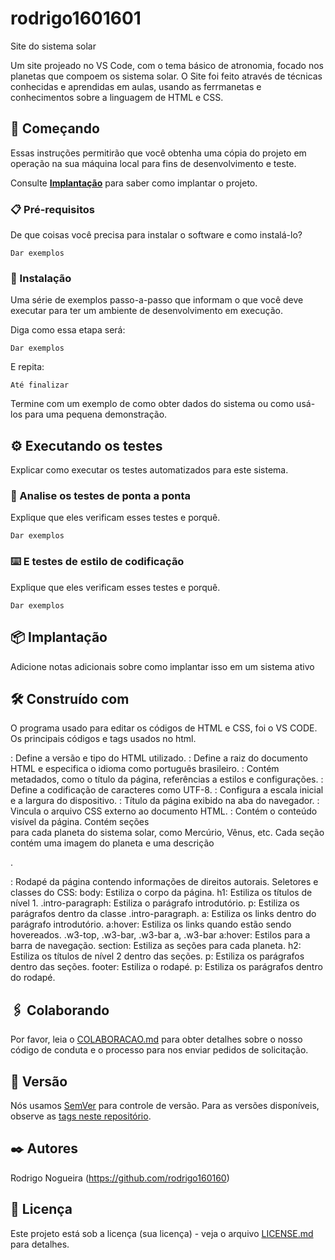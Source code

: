 # rodrigo1601601
Site do sistema solar

Um site projeado no VS Code, com o tema básico de atronomia, focado nos planetas que compoem os sistema solar. O Site foi feito através de técnicas conhecidas e aprendidas em aulas, usando as ferrmanetas e conhecimentos sobre a linguagem de HTML e CSS.

## 🚀 Começando

Essas instruções permitirão que você obtenha uma cópia do projeto em operação na sua máquina local para fins de desenvolvimento e teste.

Consulte **[Implantação](#-implanta%C3%A7%C3%A3o)** para saber como implantar o projeto.

### 📋 Pré-requisitos

De que coisas você precisa para instalar o software e como instalá-lo?

```
Dar exemplos
```

### 🔧 Instalação

Uma série de exemplos passo-a-passo que informam o que você deve executar para ter um ambiente de desenvolvimento em execução.

Diga como essa etapa será:

```
Dar exemplos
```

E repita:

```
Até finalizar
```

Termine com um exemplo de como obter dados do sistema ou como usá-los para uma pequena demonstração.

## ⚙️ Executando os testes

Explicar como executar os testes automatizados para este sistema.

### 🔩 Analise os testes de ponta a ponta

Explique que eles verificam esses testes e porquê.

```
Dar exemplos
```

### ⌨️ E testes de estilo de codificação

Explique que eles verificam esses testes e porquê.

```
Dar exemplos
```

## 📦 Implantação

Adicione notas adicionais sobre como implantar isso em um sistema ativo

## 🛠️ Construído com
O programa usado para editar os códigos de HTML e CSS, foi o VS CODE.
Os principais códigos e tags usados no html.
<!DOCTYPE html>: Define a versão e tipo do HTML utilizado.
<html lang="pt-br">: Define a raiz do documento HTML e especifica o idioma como português brasileiro.
<head>: Contém metadados, como o título da página, referências a estilos e configurações.
<meta charset="UTF-8">: Define a codificação de caracteres como UTF-8.
<meta name="viewport" content="width=device-width, initial-scale=1.0">: Configura a escala inicial e a largura do dispositivo.
<title>Sistema Solar</title>: Título da página exibido na aba do navegador.
<link rel="stylesheet" href="/style.css">: Vincula o arquivo CSS externo ao documento HTML.
<body>: Contém o conteúdo visível da página.
Contém seções <section> para cada planeta do sistema solar, como Mercúrio, Vênus, etc.
Cada seção contém uma imagem do planeta e uma descrição <p>.
<footer>: Rodapé da página contendo informações de direitos autorais.
Seletores e classes do CSS:
body: Estiliza o corpo da página.
h1: Estiliza os títulos de nível 1.
.intro-paragraph: Estiliza o parágrafo introdutório.
p: Estiliza os parágrafos dentro da classe .intro-paragraph.
a: Estiliza os links dentro do parágrafo introdutório.
a:hover: Estiliza os links quando estão sendo hovereados.
.w3-top, .w3-bar, .w3-bar a, .w3-bar a:hover: Estilos para a barra de navegação.
section: Estiliza as seções para cada planeta.
h2: Estiliza os títulos de nível 2 dentro das seções.
p: Estiliza os parágrafos dentro das seções.
footer: Estiliza o rodapé.
p: Estiliza os parágrafos dentro do rodapé.

## 🖇️ Colaborando

Por favor, leia o [COLABORACAO.md](https://gist.github.com/usuario/linkParaInfoSobreContribuicoes) para obter detalhes sobre o nosso código de conduta e o processo para nos enviar pedidos de solicitação.

## 📌 Versão

Nós usamos [SemVer](http://semver.org/) para controle de versão. Para as versões disponíveis, observe as [tags neste repositório](https://github.com/suas/tags/do/projeto). 

## ✒️ Autores

Rodrigo Nogueira (https://github.com/rodrigo160160)


## 📄 Licença

Este projeto está sob a licença (sua licença) - veja o arquivo [LICENSE.md](https://github.com/usuario/projeto/licenca) para detalhes.
